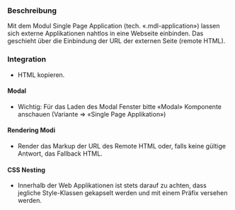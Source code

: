 ### Beschreibung
 
Mit dem Modul Single Page Application (tech. «.mdl-application») lassen sich externe Applikationen nahtlos in eine Webseite einbinden.
Das geschieht über die Einbindung der URL der externen Seite (remote HTML).
 
 
### Integration
 
* HTML kopieren.
 
#### Modal
* Wichtig: Für das Laden des Modal Fenster bitte «Modal» Komponente anschauen (Variante => «Single Page Applikation»)
 
#### Rendering Modi
* Render das Markup der URL des Remote HTML oder, falls keine gültige Antwort, das Fallback HTML.
 
#### CSS Nesting
* Innerhalb der Web Applikationen ist stets darauf zu achten, dass jegliche Style-Klassen gekapselt werden und mit einem Präfix versehen werden.
 
